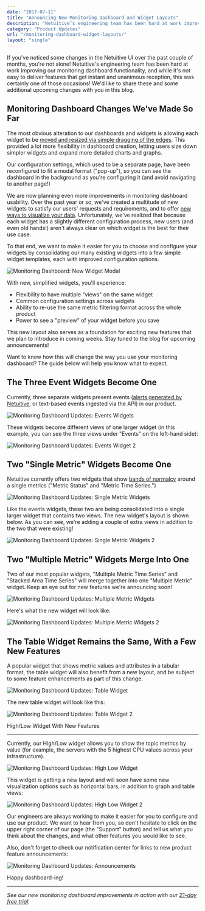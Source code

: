 ```yaml
---
date: "2017-07-11"
title: "Announcing New Monitoring Dashboard and Widget Layouts"
description: "Netuitive’s engineering team has been hard at work improving our monitoring dashboard functionality! Check out these upcoming changes."
category: "Product Updates"
url: "/monitoring-dashboard-widget-layouts/"
layout: "single"
---
```

If you've noticed some changes in the Netuitive UI over the past couple of months, you're not alone! Netuitive's engineering team has been hard at work improving our monitoring dashboard functionality, and while it's not easy to deliver features that get instant and unanimous reception, this was certainly one of those occasions! We'd like to share these and some additional upcoming changes with you in this blog.

Monitoring Dashboard Changes We've Made So Far
----------------------------------------------

The most obvious alteration to our dashboards and widgets is allowing each widget to be [moved and resized via simple dragging of the edges](/netuitive-dashboard-upgrades/). This provided a lot more flexibility in dashboard creation, letting users size down simpler widgets and expand more detailed charts and graphs.

Our configuration settings, which used to be a separate page, have been reconfigured to fit a modal format ("pop-up"), so you can see the dashboard in the background as you're configuring it (and avoid navigating to another page!)

We are now planning even more improvements in monitoring dashboard usability. Over the past year or so, we've created a multitude of new widgets to satisfy our users' requests and requirements, and to offer [new ways to visualize your data](/devops-dashboard-best-practices). Unfortunately, we've realized that because each widget has a slightly different configuration process, new users (and even old hands!) aren't always clear on which widget is the best for their use case.

To that end, we want to make it easier for you to choose and configure your widgets by consolidating our many existing widgets into a few simple widget templates, each with improved configuration options.

![Monitoring Dashboard: New Widget Modal](https://s3-us-west-2.amazonaws.com/com-netuitive-app-usw2-public/wp-content/uploads/2017/07/New-Widget-Modal-1024x457.png)

With new, simplified widgets, you'll experience:

-   Flexibility to have multiple "views" on the same widget
-   Common configuration settings across widgets
-   Ability to re-use the same metric filtering format across the whole product
-   Power to see a "preview" of your widget before you save

This new layout also serves as a foundation for exciting new features that we plan to introduce in coming weeks. Stay tuned to the blog for upcoming announcements!

Want to know how this will change the way you use your monitoring dashboard? The guide below will help you know what to expect.

The Three Event Widgets Become One
----------------------------------

Currently, three separate widgets present events ([alerts generated by Netuitive](/effective-monitoring-alert-rules), or text-based events ingested via the API) in our product.

![Monitoring Dashboard Updates: Events Widgets](https://s3-us-west-2.amazonaws.com/com-netuitive-app-usw2-public/wp-content/uploads/2017/07/Events-Widgets-1024x321.png)

These widgets become different views of one larger widget (in this example, you can see the three views under "Events" on the left-hand side):

![Monitoring Dashboard Updates: Events Widget 2](https://s3-us-west-2.amazonaws.com/com-netuitive-app-usw2-public/wp-content/uploads/2017/07/Events-Widget-2-1024x455.png)

Two "Single Metric" Widgets Become One
--------------------------------------

Netuitive currently offers two widgets that show [bands of normalcy](/what-is-anomaly-detection) around a single metrics ("Metric Status" and "Metric Time Series.")

![Monitoring Dashboard Updates: Single Metric Widgets](https://s3-us-west-2.amazonaws.com/com-netuitive-app-usw2-public/wp-content/uploads/2017/07/Single-Metric-Widgets-1024x449.png)

Like the events widgets, these two are being consolidated into a single larger widget that contains two views. The new widget's layout is shown below. As you can see, we're adding a couple of extra views in addition to the two that were existing!

![Monitoring Dashboard Updates: Single Metric Widgets 2](https://s3-us-west-2.amazonaws.com/com-netuitive-app-usw2-public/wp-content/uploads/2017/07/Single-Metric-Widgets-2-1024x457.png)

Two "Multiple Metric" Widgets Merge Into One
--------------------------------------------

Two of our most popular widgets, "Multiple Metric Time Series" and "Stacked Area Time Series" will merge together into one "Multiple Metric" widget. Keep an eye out for new features we're announcing soon!

![Monitoring Dashboard Updates: Multiple Metric Widgets](https://s3-us-west-2.amazonaws.com/com-netuitive-app-usw2-public/wp-content/uploads/2017/07/Multiple-Metric-Widgets-1024x470.png)

Here's what the new widget will look like:

![Monitoring Dashboard Updates: Multiple Metric Widgets 2](https://s3-us-west-2.amazonaws.com/com-netuitive-app-usw2-public/wp-content/uploads/2017/07/Multiple-Metric-Widget-2-1024x455.png)

The Table Widget Remains the Same, With a Few New Features
----------------------------------------------------------

A popular widget that shows metric values and attributes in a tabular format, the table widget will also benefit from a new layout, and be subject to some feature enhancements as part of this change.

![Monitoring Dashboard Updates: Table Widget](https://s3-us-west-2.amazonaws.com/com-netuitive-app-usw2-public/wp-content/uploads/2017/07/Table-Widget.png)

The new table widget will look like this:

![Monitoring Dashboard Updates: Table Widget 2](https://s3-us-west-2.amazonaws.com/com-netuitive-app-usw2-public/wp-content/uploads/2017/07/Table-Widget-2-1024x457.png)

High/Low Widget With New Features

-----------------------------------

Currently, our High/Low widget allows you to show the topic metrics by value (for example, the servers with the 5 highest CPU values across your infrastructure).

![Monitoring Dashboard Updates: High Low Widget](https://s3-us-west-2.amazonaws.com/com-netuitive-app-usw2-public/wp-content/uploads/2017/07/High-Low-Widget.png)

This widget is getting a new layout and will soon have some new visualization options such as horizontal bars, in addition to graph and table views:

![Monitoring Dashboard Updates: High Low Widget 2](https://s3-us-west-2.amazonaws.com/com-netuitive-app-usw2-public/wp-content/uploads/2017/07/High-Low-Widget-2-1024x456.png)

Our engineers are always working to make it easier for you to configure and use our product. We want to hear from you, so don't hesitate to click on the upper right corner of our page (the "Support" button) and tell us what you think about the changes, and what other features you would like to see.

Also, don't forget to check our notification center for links to new product feature announcements:

![Monitoring Dashboard Updates: Announcements](https://s3-us-west-2.amazonaws.com/com-netuitive-app-usw2-public/wp-content/uploads/2017/07/Annopuncements.png)

Happy dashboard-ing!

* * * * *

*See our new monitoring dashboard improvements in action with our [21-day free trial](http://app.netuitive.com/signup).*
